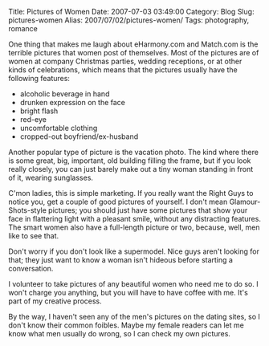 Title: Pictures of Women
Date: 2007-07-03 03:49:00
Category: Blog
Slug: pictures-women
Alias: 2007/07/02/pictures-women/
Tags: photography, romance


<p>
One thing that makes me laugh about eHarmony.com and Match.com is the terrible pictures that women post of themselves.  Most of the pictures are of women at company Christmas parties, wedding receptions, or at other kinds of celebrations, which means that the pictures usually have the following features:
</p>
<ul>
<li>alcoholic beverage in hand</li>
<li>drunken expression on the face</li>
<li>bright flash</li>
<li>red-eye</li>
<li>uncomfortable clothing</li>
<li>cropped-out boyfriend/ex-husband</li>
</ul>
<p>
Another popular type of picture is the vacation photo.  The kind where there is some great, big, important, old building filling the frame, but if you look really closely, you can just barely make out a tiny woman standing in front of it, wearing sunglasses.
</p>
<p>
C'mon ladies, this is simple marketing.  If you really want the Right Guys to notice you, get a couple of good pictures of yourself.  I don't mean Glamour-Shots-style pictures; you should just have some pictures that show your face in flattering light with a pleasant smile, without any distracting features.  The smart women also have a full-length picture or two, because, well, men like to see that.
</p>
<p>
Don't worry if you don't look like a supermodel.  Nice guys aren't looking for that; they just want to know a woman isn't hideous before starting a conversation.
</p>
<p>
I volunteer to take pictures of any beautiful women who need me to do so.  I won't charge you anything, but you will have to have coffee with me.  It's part of my creative process.
</p>
<p>
By the way, I haven't seen any of the men's pictures on the dating sites, so I don't know their common foibles.  Maybe my female readers can let me know what men usually do wrong, so I can check my own pictures.
</p>
